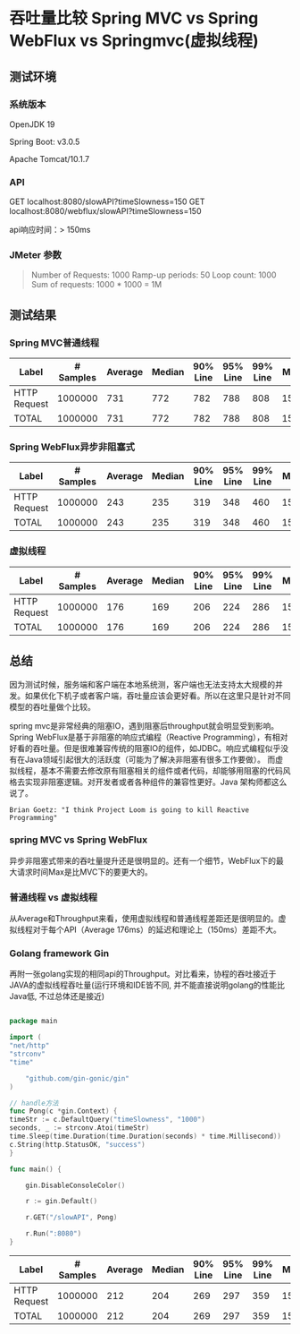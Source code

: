 # 吞吐量比较 Spring MVC vs Spring WebFlux vs Springmvc(虚拟线程)


## 测试环境

### 系统版本

OpenJDK 19

Spring Boot: v3.0.5

Apache Tomcat/10.1.7

### API

GET localhost:8080/slowAPI?timeSlowness=150
GET localhost:8080/webflux/slowAPI?timeSlowness=150

api响应时间：> 150ms

### JMeter 参数

> Number of Requests: 1000
> Ramp-up periods: 50
> Loop count: 1000
> Sum of requests: 1000 * 1000 = 1M



## 测试结果



### Spring MVC普通线程

| Label        | # Samples | Average | Median | 90% Line | 95% Line | 99% Line | Min  | Max  | Error % | Throughput | Received KB/sec | Sent KB/sec |
| ------------ | --------- | ------- | ------ | -------- | -------- | -------- | ---- | ---- | ------- | ---------- | --------------- | ----------- |
| HTTP Request | 1000000   | 731     | 772    | 782      | 788      | 808      | 150  | 933  | 0.00%   | 1282.2765  | 210.35          | 170.3       |
| TOTAL        | 1000000   | 731     | 772    | 782      | 788      | 808      | 150  | 933  | 0.00%   | 1282.2765  | 210.35          | 170.3       |


### Spring WebFlux异步非阻塞式

| Label        | # Samples | Average | Median | 90% Line | 95% Line | 99% Line | Min  | Max  | Error % | Throughput | Received KB/sec | Sent KB/sec |
| ------------ | --------- | ------- | ------ | -------- | -------- | -------- | ---- | ---- | ------- | ---------- | --------------- | ----------- |
| HTTP Request | 1000000   | 243     | 235    | 319      | 348      | 460      | 150  | 1453 | 0.00%   | 3212.46952 | 526.14          | 451.75      |
| TOTAL        | 1000000   | 243     | 235    | 319      | 348      | 460      | 150  | 1453 | 0.00%   | 3212.46952 | 526.14          | 451.75      |


### 虚拟线程

| Label        | # Samples | Average | Median | 90% Line | 95% Line | 99% Line | Min  | Max  | Error % | Throughput | Received KB/sec | Sent KB/sec |
| ------------ | --------- | ------- | ------ | -------- | -------- | -------- | ---- | ---- | ------- | ---------- | --------------- | ----------- |
| HTTP Request | 1000000   | 176     | 169    | 206      | 224      | 286      | 150  | 543  | 0.00%   | 4388.6597  | 718.77          | 582.87      |
| TOTAL        | 1000000   | 176     | 169    | 206      | 224      | 286      | 150  | 543  | 0.00%   | 4388.6597  | 718.77          | 582.87      |



## 总结

因为测试时候，服务端和客户端在本地系统测，客户端也无法支持太大规模的并发。如果优化下机子或者客户端，吞吐量应该会更好看。所以在这里只是针对不同模型的吞吐量做个比较。

spring mvc是非常经典的阻塞IO，遇到阻塞后throughput就会明显受到影响。Spring WebFlux是基于非阻塞的响应式编程（Reactive Programming），有相对好看的吞吐量。但是很难兼容传统的阻塞IO的组件，如JDBC。响应式编程似乎没有在Java领域引起很大的活跃度（可能为了解决非阻塞有很多工作要做）。
而虚拟线程，基本不需要去修改原有阻塞相关的组件或者代码，却能够用阻塞的代码风格去实现非阻塞逻辑。对开发者或者各种组件的兼容性更好。Java 架构师都这么说了。

`Brian Goetz: "I think Project Loom is going to kill Reactive Programming"`

### spring MVC vs Spring WebFlux
异步非阻塞式带来的吞吐量提升还是很明显的。还有一个细节，WebFlux下的最大请求时间Max是比MVC下的要更大的。

### 普通线程 vs 虚拟线程
从Average和Throughput来看，使用虚拟线程和普通线程差距还是很明显的。虚拟线程对于每个API（Average 176ms）的延迟和理论上（150ms）差距不大。


### Golang framework Gin
再附一张golang实现的相同api的Throughput。对比看来，协程的吞吐接近于JAVA的虚拟线程吞吐量(运行环境和IDE皆不同, 并不能直接说明golang的性能比Java低, 不过总体还是接近)

``` go

package main

import (
"net/http"
"strconv"
"time"

	"github.com/gin-gonic/gin"
)

// handle方法
func Pong(c *gin.Context) {
timeStr := c.DefaultQuery("timeSlowness", "1000")
seconds, _ := strconv.Atoi(timeStr)
time.Sleep(time.Duration(time.Duration(seconds) * time.Millisecond))
c.String(http.StatusOK, "success")
}

func main() {

	gin.DisableConsoleColor()

	r := gin.Default()

	r.GET("/slowAPI", Pong)

	r.Run(":8080")
}

```

| Label        | # Samples | Average | Median | 90% Line | 95% Line | 99% Line | Min  | Max  | Error % | Throughput | Received KB/sec | Sent KB/sec |
| ------------ | --------- | ------- | ------ | -------- | -------- | -------- | ---- | ---- | ------- | ---------- | --------------- | ----------- |
| HTTP Request | 1000000   | 212     | 204    | 269      | 297      | 359      | 150  | 1737 | 0.00%   | 3821.84106 | 459.07          | 507.59      |
| TOTAL        | 1000000   | 212     | 204    | 269      | 297      | 359      | 150  | 1737 | 0.00%   | 3821.84106 | 459.07          | 507.59      |

